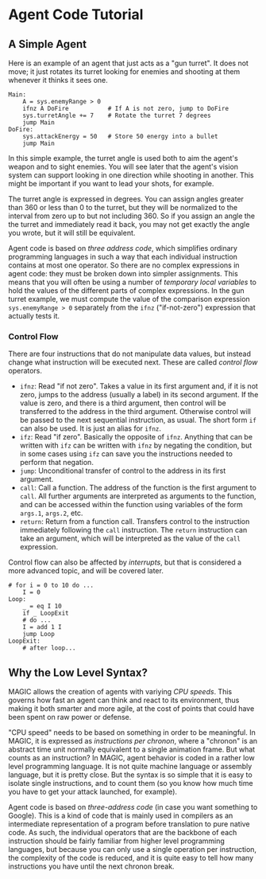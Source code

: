 # Agent Code Tutorial

## A Simple Agent

Here is an example of an agent that just acts as a "gun turret". 
It does not move; it just rotates its turret looking for enemies and shooting at them whenever it thinks it sees one.

```
Main:
	A = sys.enemyRange > 0
	ifnz A DoFire			# If A is not zero, jump to DoFire
	sys.turretAngle += 7	# Rotate the turret 7 degrees
	jump Main
DoFire:
	sys.attackEnergy = 50	# Store 50 energy into a bullet
	jump Main
```

In this simple example, the turret angle is used both to aim the agent's weapon and to sight enemies. You will see later that the agent's vision system can support looking in one direction while shooting in another. This might be important if you want to lead your shots, for example.

The turret angle is expressed in degrees. You can assign angles greater than 360 or less than 0 to the turret, but they will be normalized to the interval from zero up to but not including 360. So if you assign an angle the the turret and immediately read it back, you may not get exactly the angle you wrote, but it will still be equivalent.

Agent code is based on *three address code*, which simplifies ordinary programming languages in such a way that each individual instruction contains at most one operator. So there are no complex expressions in agent code: they must be broken down into simpler assignments.
This means that you will often be using a number of *temporary local variables* to hold the values of the different parts of complex expressions.
In the gun turret example, we must compute the value of the comparison expression `sys.enemyRange > 0` separately from the `ifnz` ("if-not-zero") expression that actually tests it.

### Control Flow

There are four instructions that do not manipulate data values, but instead change what instruction will be executed next. These are called *control flow* operators.

* `ifnz`: Read "if not zero". Takes a value in its first argument and, 
  if it is not zero, jumps to the address (usually a label) in its second argument. If the value is zero, and there is a third argument, then control will be transferred to the address in the third argument. Otherwise control will be passed to the next sequential instruction, as usual.
  The short form `if` can also be used. It is just an alias for `ifnz`.
* `ifz`: Read "if zero". Basically the opposite of `ifnz`. Anything that can 
  be written with `ifz` can be written with `ifnz` by negating the condition,
  but in some cases using `ifz` can save you the instructions needed to perform that negation.
* `jump`: Unconditional transfer of control to the address in its first 
  argument.
* `call`: Call a function. The address of the function is the first argument
  to `call`. All further arguments are interpreted as arguments to the function,
  and can be accessed within the function using variables of the form `args.1`,
  `args.2`, etc.
* `return`: Return from a function call. Transfers control to the instruction
  immediately following the `call` instruction. The `return` instruction can take an argument, which will be interpreted as the value of the `call` expression.

Control flow can also be affected by *interrupts*, but that is considered a more advanced topic, and will be covered later.

```
# for i = 0 to 10 do ...
	I = 0
Loop:
	_ = eq I 10
	if _ LoopExit
	# do ...
	I = add 1 I
	jump Loop
LoopExit:
	# after loop...
```

## Why the Low Level Syntax?

MAGIC allows the creation of agents with variying *CPU speeds*. 
This governs how fast an agent can think and react to its environment,
thus making it both smarter and more agile, 
at the cost of points that could have been spent on raw power or defense.

"CPU speed" needs to be based on something in order to be meaningful. 
In MAGIC, it is expressed as *instructions per chronon*, where a "chronon" is an abstract time unit normally equivalent to a single animation frame.
But what counts as an instruction?
In MAGIC, agent behavior is coded in a rather low level programming language. 
It is not quite machine language or assembly language, but it is pretty close.
But the syntax is so simple that it is easy to isolate single instructions, 
and to count them (so you know how much time you have to get your attack launched, for example).

Agent code is based on *three-address code* (in case you want something to Google). 
This is a kind of code that is mainly used in compilers as an intermediate representation of a program before translation to pure native code.
As such, the individual operators that are the backbone of each instruction should be fairly familiar from higher level programming languages, 
but because you can only use a single operation per instruction, 
the complexity of the code is reduced, and it is quite easy to tell how many instructions you have until the next chronon break.
